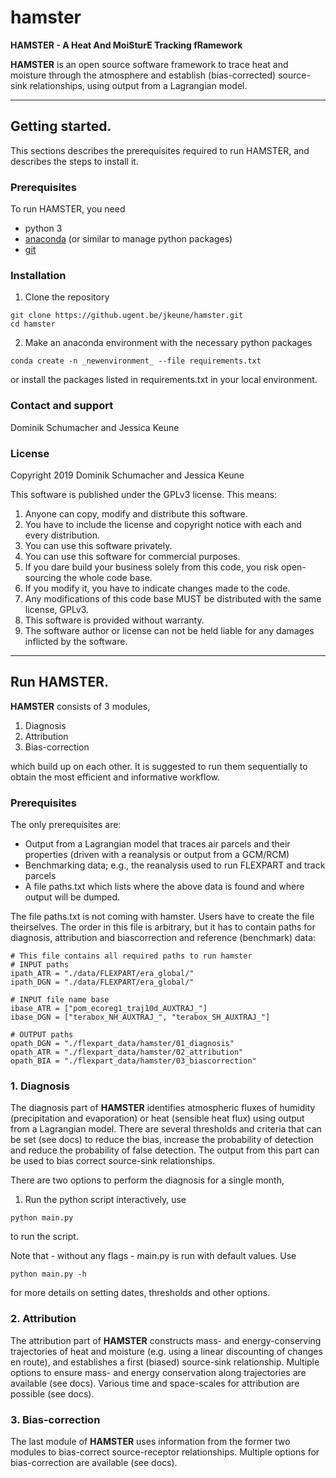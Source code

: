 # hamster

**HAMSTER - A Heat And MoiSturE Tracking fRamework**

**HAMSTER** is an open source software framework to trace heat and moisture through the atmosphere and establish (bias-corrected) source-sink relationships, using output from a Lagrangian model. 

- - - -
## Getting started. 

This sections describes the prerequisites required to run HAMSTER, and describes the steps to install it. 

### Prerequisites
To run HAMSTER, you need 
* python 3
* [anaconda](https://www.anaconda.com/) (or similar to manage python packages)
* [git](https://git-scm.com/)

### Installation
1. Clone the repository
```
git clone https://github.ugent.be/jkeune/hamster.git
cd hamster
```
2. Make an anaconda environment with the necessary python packages
```
conda create -n _newenvironment_ --file requirements.txt
```
or install the packages listed in requirements.txt in your local environment. 

### Contact and support
Dominik Schumacher and Jessica Keune

### License
Copyright 2019 Dominik Schumacher and Jessica Keune

This software is published under the GPLv3 license. This means: 
1. Anyone can copy, modify and distribute this software. 
2. You have to include the license and copyright notice with each and every distribution.
3. You can use this software privately.
4. You can use this software for commercial purposes.
5. If you dare build your business solely from this code, you risk open-sourcing the whole code base.
6. If you modify it, you have to indicate changes made to the code.
7. Any modifications of this code base MUST be distributed with the same license, GPLv3.
8. This software is provided without warranty.
9. The software author or license can not be held liable for any damages inflicted by the software.

- - - - 
## Run HAMSTER.
**HAMSTER** consists of 3 modules, 
1. Diagnosis
2. Attribution
3. Bias-correction

which build up on each other. It is suggested to run them sequentially to obtain the most efficient and informative workflow. 

### Prerequisites
The only prerequisites are: 
* Output from a Lagrangian model that traces air parcels and their properties (driven with a reanalysis or output from a GCM/RCM)
* Benchmarking data; e.g., the reanalysis used to run FLEXPART and track parcels
* A file paths.txt which lists where the above data is found and where output will be dumped.

The file paths.txt is not coming with hamster. Users have to create the file theirselves. The order in this file is arbitrary, but it has to contain paths for diagnosis, attribution and biascorrection and reference (benchmark) data: 
```
# This file contains all required paths to run hamster
# INPUT paths
ipath_ATR = "./data/FLEXPART/era_global/"
ipath_DGN = "./data/FLEXPART/era_global/"

# INPUT file name base
ibase_ATR = ["pom_ecoreg1_traj10d_AUXTRAJ_"]
ibase_DGN = ["terabox_NH_AUXTRAJ_", "terabox_SH_AUXTRAJ_"]

# OUTPUT paths
opath_DGN = "./flexpart_data/hamster/01_diagnosis"
opath_ATR = "./flexpart_data/hamster/02_attribution"
opath_BIA = "./flexpart_data/hamster/03_biascorrection"
```

### 1. Diagnosis
The diagnosis part of **HAMSTER** identifies atmospheric fluxes of humidity (precipitation and evaporation) or heat (sensible heat flux) using output from a Lagrangian model. There are several thresholds and criteria that can be set (see docs) to reduce the bias, increase the probability of detection and reduce the probability of false detection. The output from this part can be used to bias correct source-sink relationships. 

There are two options to perform the diagnosis for a single month, 
1. Run the python script interactively, use
```
python main.py
```
to run the script. 

Note that - without any flags - main.py is run with default values. Use 
```
python main.py -h
```
for more details on setting dates, thresholds and other options. 

### 2. Attribution
The attribution part of **HAMSTER** constructs mass- and energy-conserving trajectories of heat and moisture (e.g. using a linear discounting of changes en route), and establishes a first (biased) source-sink relationship. Multiple options to ensure mass- and energy conservation along trajectories are available (see docs). Various time and space-scales for attribution are possible (see docs). 

### 3. Bias-correction
The last module of **HAMSTER** uses information from the former two modules to bias-correct source-receptor relationships. Multiple options for bias-correction are available (see docs). 
